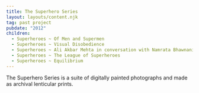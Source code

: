 ```yaml
---
title: The Superhero Series
layout: layouts/content.njk
tag: past project
pubdate: "2012"
children:
  - Superheroes ~ Of Men and Supermen
  - Superheroes ~ Visual Disobedience
  - Superheroes ~ Ali Akbar Mehta in conversation with Namrata Bhawnani
  - Superheroes ~ The League of Superheroes
  - Superheroes ~ Equilibrium
---
```


The Superhero Series is a suite of digitally painted photographs and made as archival lenticular prints.
